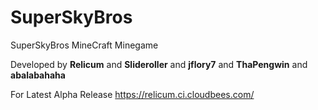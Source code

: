 SuperSkyBros
==============


SuperSkyBros MineCraft Minegame

Developed by **Relicum** and **Slideroller** and  **jflory7** and **ThaPengwin** and **abalabahaha**

For Latest Alpha Release https://relicum.ci.cloudbees.com/
